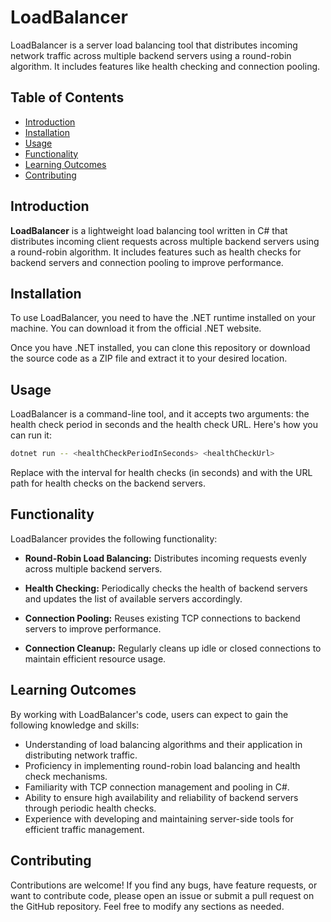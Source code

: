 # LoadBalancer

LoadBalancer is a server load balancing tool that distributes incoming network traffic across multiple backend servers using a round-robin algorithm. It includes features like health checking and connection pooling.

## Table of Contents

- [Introduction](#introduction)
- [Installation](#installation)
- [Usage](#usage)
- [Functionality](#functionality)
- [Learning Outcomes](#learningoutcomes)
- [Contributing](#contributing)


## Introduction

**LoadBalancer** is a lightweight load balancing tool written in C# that distributes incoming client requests across multiple backend servers using a round-robin algorithm. It includes features such as health checks for backend servers and connection pooling to improve performance.

## Installation

To use LoadBalancer, you need to have the .NET runtime installed on your machine. You can download it from the official .NET website.

Once you have .NET installed, you can clone this repository or download the source code as a ZIP file and extract it to your desired location.

## Usage

LoadBalancer is a command-line tool, and it accepts two arguments: the health check period in seconds and the health check URL. Here's how you can run it:

```bash
dotnet run -- <healthCheckPeriodInSeconds> <healthCheckUrl>
```

Replace <healthCheckPeriodInSeconds> with the interval for health checks (in seconds) and <healthCheckUrl> with the URL path for health checks on the backend servers.

## Functionality

LoadBalancer provides the following functionality:

* __Round-Robin Load Balancing:__  Distributes incoming requests evenly across multiple backend servers.

* __Health Checking:__  Periodically checks the health of backend servers and updates the list of available servers accordingly.

* __Connection Pooling:__ Reuses existing TCP connections to backend servers to improve performance.

* __Connection Cleanup:__  Regularly cleans up idle or closed connections to maintain efficient resource usage.

## Learning Outcomes

By working with LoadBalancer's code, users can expect to gain the following knowledge and skills:

- Understanding of load balancing algorithms and their application in distributing network traffic.
- Proficiency in implementing round-robin load balancing and health check mechanisms.
- Familiarity with TCP connection management and pooling in C#.
- Ability to ensure high availability and reliability of backend servers through periodic health checks.
- Experience with developing and maintaining server-side tools for efficient traffic management.

## Contributing

Contributions are welcome! If you find any bugs, have feature requests, or want to contribute code, please open an issue or submit a pull request on the GitHub repository.
Feel free to modify any sections as needed.
